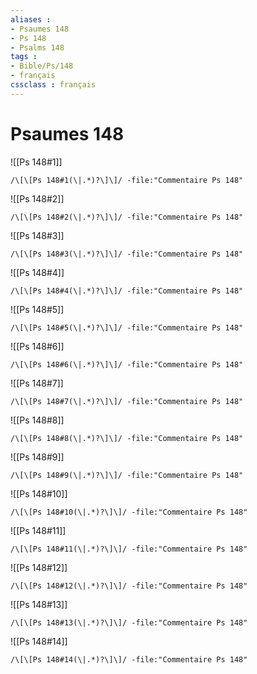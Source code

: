 ```yaml
---
aliases : 
- Psaumes 148
- Ps 148
- Psalms 148
tags : 
- Bible/Ps/148
- français
cssclass : français
---
```


# Psaumes 148

![[Ps 148#1]]

```query
/\[\[Ps 148#1(\|.*)?\]\]/ -file:"Commentaire Ps 148"
```

![[Ps 148#2]]

```query
/\[\[Ps 148#2(\|.*)?\]\]/ -file:"Commentaire Ps 148"
```

![[Ps 148#3]]

```query
/\[\[Ps 148#3(\|.*)?\]\]/ -file:"Commentaire Ps 148"
```

![[Ps 148#4]]

```query
/\[\[Ps 148#4(\|.*)?\]\]/ -file:"Commentaire Ps 148"
```

![[Ps 148#5]]

```query
/\[\[Ps 148#5(\|.*)?\]\]/ -file:"Commentaire Ps 148"
```

![[Ps 148#6]]

```query
/\[\[Ps 148#6(\|.*)?\]\]/ -file:"Commentaire Ps 148"
```

![[Ps 148#7]]

```query
/\[\[Ps 148#7(\|.*)?\]\]/ -file:"Commentaire Ps 148"
```

![[Ps 148#8]]

```query
/\[\[Ps 148#8(\|.*)?\]\]/ -file:"Commentaire Ps 148"
```

![[Ps 148#9]]

```query
/\[\[Ps 148#9(\|.*)?\]\]/ -file:"Commentaire Ps 148"
```

![[Ps 148#10]]

```query
/\[\[Ps 148#10(\|.*)?\]\]/ -file:"Commentaire Ps 148"
```

![[Ps 148#11]]

```query
/\[\[Ps 148#11(\|.*)?\]\]/ -file:"Commentaire Ps 148"
```

![[Ps 148#12]]

```query
/\[\[Ps 148#12(\|.*)?\]\]/ -file:"Commentaire Ps 148"
```

![[Ps 148#13]]

```query
/\[\[Ps 148#13(\|.*)?\]\]/ -file:"Commentaire Ps 148"
```

![[Ps 148#14]]

```query
/\[\[Ps 148#14(\|.*)?\]\]/ -file:"Commentaire Ps 148"
```

